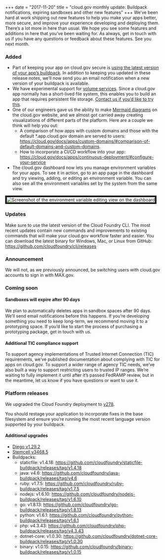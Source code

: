 +++
date = "2017-11-20"
title = "cloud.gov monthly update: Buildpack notifications, expiring sandboxes and other new features"
+++
We’ve been hard at work shipping out new features to help you make your apps better, more secure, and improve your experience developing and deploying them. There’s a lot more in here than usual. We hope you see some features and additions in here that you’ve been waiting for. As always, get in touch with us if you have any questions or feedback about these features. See you next month.

### Added

* Part of keeping your app on cloud.gov secure is [using the latest version of your app’s buildpack](https://cloud.gov/docs/getting-started/app-maintenance/). In addition to keeping you updated in these release notes, we’ll now send you an email notification when a new version of your buildpack is available.
* We have experimental support for [volume services](https://cloud.gov/docs/apps/experimental/volume-services/). Since a cloud.gov app normally has a short-lived file system, this enables you to build an app that requires persistent file storage. [Contact us if you’d like to try this](https://cloud.gov/docs/apps/experimental/volume-services/#how-to-use-this-service).
* One of our engineers gave us the ability to make [Mermaid diagrams](https://mermaidjs.github.io/) on the cloud.gov website, and we almost got carried away creating visualizations of different parts of the platform. Here are a couple we think will help you out:
  * A comparison of how apps with custom domains and those with the default \*.app.cloud.gov domain are served to users: https://cloud.gov/docs/apps/custom-domains/#comparison-of-default-domains-and-custom-domains.
  * How to incorporate a CI/CD workflow into your app: https://cloud.gov/docs/apps/continuous-deployment/#configure-your-service
* The cloud.gov dashboard now lets you manage environment variables for your apps. To see it in action, go to an app page in the dashboard and try viewing, adding, or editing an environment variable. You can also see all the environment variables set by the system from the same view.

<img src="/img/dashboard-envs.png" alt="Screenshot of the environment variable editing view on the dashboard" border=5 />

### Updates

Make sure to use the latest version of the Cloud Foundry CLI. The most recent updates contain new commands and improvements to existing commands that will make your cloud.gov workflow faster and easier. You can download the latest binary for Windows, Mac, or Linux from GitHub: https://github.com/cloudfoundry/cli/releases

### Announcement

We will not, as we previously announced, be switching users with cloud.gov accounts to sign in with MAX.gov.

### Coming soon

#### Sandboxes will expire after 90 days

We plan to automatically deletes apps in sandbox spaces after 90 days. We’ll send email notifications before this happens. If you’re developing something you need to keep long-term, we recommend moving it to a prototyping space. If you’d like to start the process of purchasing a prototyping package, get in touch with us.

#### Additional TIC compliance support

To support agency implementations of Trusted Internet Connection (TIC) requirements, we’ve published documentation about complying with TIC for apps on cloud.gov. To support a wider range of agency TIC needs, we’ve also built a way to support restricting users to trusted IP ranges. We’re waiting to fully implement it until after it’s passed FedRAMP review, but in the meantime, let us know if you have questions or want to use it.

### Platform releases

We upgraded the Cloud Foundry deployment to [v278](https://github.com/cloudfoundry/cf-release/releases/tag/v278).

You should restage your application to incorporate fixes in the base filesystem and ensure you’re running the most recent language version supported by your buildpack.

#### Additional upgrades
* [Diego v1.29.2](https://github.com/cloudfoundry/diego-release/releases/tag/v1.29.2)
* [Stemcell v3468.5](https://bosh.io/stemcells/bosh-aws-xen-hvm-ubuntu-trusty-go_agent)
* Buildpacks:
  * staticfile: v1.4.18: https://github.com/cloudfoundry/staticfile-buildpack/releases/tag/v1.4.18
  * java: v4.6: https://github.com/cloudfoundry/java-buildpack/releases/tag/v4.6
  * ruby: v1.7.5: https://github.com/cloudfoundry/ruby-buildpack/releases/tag/v1.7.5
  * nodejs: v1.6.10: https://github.com/cloudfoundry/nodejs-buildpack/releases/tag/v1.6.10
  * go: v1.8.13: https://github.com/cloudfoundry/go-buildpack/releases/tag/v1.8.13
  * python: v1.6.1: https://github.com/cloudfoundry/python-buildpack/releases/tag/v1.6.1
  * php: v4.3.43: https://github.com/cloudfoundry/php-buildpack/releases/tag/v4.3.43
  * dotnet-core: v1.0.30: https://github.com/cloudfoundry/dotnet-core-buildpack/releases/tag/v1.0.30
  * binary: v1.0.15: https://github.com/cloudfoundry/binary-buildpack/releases/tag/v1.0.15
